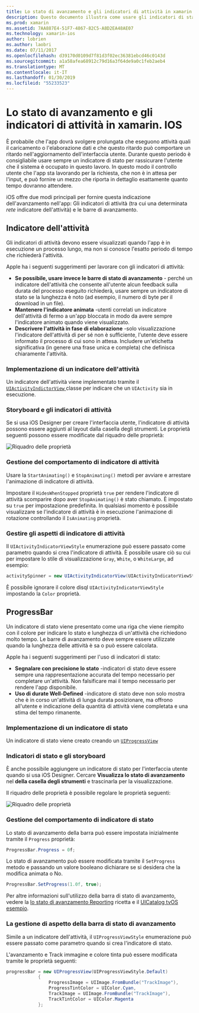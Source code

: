 ```yaml
---
title: Lo stato di avanzamento e gli indicatori di attività in xamarin. IOS
description: Questo documento illustra come usare gli indicatori di stato e attività in xamarin. IOS. Viene descritto come usarli sia a livello di codice e con uno storyboard.
ms.prod: xamarin
ms.assetid: 7AA887E4-51F7-4867-82C5-A8D2EA48AE07
ms.technology: xamarin-ios
author: lobrien
ms.author: laobri
ms.date: 07/11/2017
ms.openlocfilehash: d39170d0109d7f81d3f02ec36381ebcd46c0143d
ms.sourcegitcommit: a1a58afea68912c79d16a3f64de9a0c1feb2aeb4
ms.translationtype: MT
ms.contentlocale: it-IT
ms.lasthandoff: 01/30/2019
ms.locfileid: "55233523"
---
```

# <a name="progress-and-activity-indicators-in-xamarinios"></a>Lo stato di avanzamento e gli indicatori di attività in xamarin. IOS

È probabile che l'app dovrà svolgere prolungata che eseguono attività quali il caricamento o l'elaborazione dati e che questo ritardo può comportare un ritardo nell'aggiornamento dell'interfaccia utente. Durante questo periodo è consigliabile usare sempre un indicatore di stato per rassicurare l'utente che il sistema è occupato in questo lavoro. In questo modo il controllo utente che l'app sta lavorando per la richiesta, che non è in attesa per l'input, e può fornire un mezzo che riporta in dettaglio esattamente quanto tempo dovranno attendere.

iOS offre due modi principali per fornire questa indicazione dell'avanzamento nell'app: Gli indicatori di attività (tra cui una determinata _rete_ indicatore dell'attività) e le barre di avanzamento.

## <a name="activity-indicator"></a>Indicatore dell'attività

Gli indicatori di attività devono essere visualizzati quando l'app è in esecuzione un processo lungo, ma non si conosce l'esatto periodo di tempo che richiederà l'attività.

Apple ha i seguenti suggerimenti per lavorare con gli indicatori di attività:

- **Se possibile, usare invece le barre di stato di avanzamento** - perché un indicatore dell'attività che consente all'utente alcun feedback sulla durata del processo eseguito richiederà, usare sempre un indicatore di stato se la lunghezza è noto (ad esempio, il numero di byte per il download in un file).
- **Mantenere l'indicatore animata** -utenti correlati un indicatore dell'attività di fermo a un'app bloccata in modo da avere sempre l'indicatore animato quando viene visualizzato.
- **Descrivere l'attività in fase di elaborazione** -solo visualizzazione l'indicatore dell'attività di per sé non è sufficiente, l'utente deve essere informato il processo di cui sono in attesa. Includere un'etichetta significativa (in genere una frase unica e completa) che definisca chiaramente l'attività.

### <a name="implementing-an-activity-indicator"></a>Implementazione di un indicatore dell'attività

Un indicatore dell'attività viene implementato tramite il [ `UIActivityIndictorView` ](xref:UIKit.UIActivityIndicatorView) classe per indicare che un `UIActivity` sia in esecuzione.

### <a name="activity-indicators-and-storyboards"></a>Storyboard e gli indicatori di attività

Se si usa iOS Designer per creare l'interfaccia utente, l'indicatore di attività possono essere aggiunti al layout dalla casella degli strumenti. Le proprietà seguenti possono essere modificate dal riquadro delle proprietà:

![Riquadro delle proprietà](progress-activity-indicator-images/progress-indicator1.png)

### <a name="managing-activity-indicator-behavior"></a>Gestione del comportamento di indicatore di attività

Usare la `StartAnimating()` e `StopAnimating()` metodi per avviare e arrestare l'animazione di indicatore di attività.

Impostare il `HidesWhenStopped` proprietà `true` per rendere l'indicatore di attività scomparire dopo aver `StopAnimating()` è stato chiamato. È impostato su `true` per impostazione predefinita. In qualsiasi momento è possibile visualizzare se l'indicatore di attività è in esecuzione l'animazione di rotazione controllando il `IsAnimating` proprietà. 


### <a name="managing-activity-indicator-appearances"></a>Gestire gli aspetti di indicatore di attività

Il `UIActivityIndicatorViewStyle` enumerazione può essere passato come parametro quando si crea l'indicatore di attività. È possibile usare ciò su cui per impostare lo stile di visualizzazione `Gray`, `White`, o `WhiteLarge`, ad esempio:

```csharp
activitySpinner = new UIActivityIndicatorView(UIActivityIndicatorViewStyle.WhiteLarge);
```

È possibile ignorare il colore disql `UIActivityIndicatorViewStyle` impostando la `Color` proprietà.

## <a name="progress-bar"></a>ProgressBar

Un indicatore di stato viene presentato come una riga che viene riempito con il colore per indicare lo stato e lunghezza di un'attività che richiedono molto tempo. Le barre di avanzamento deve sempre essere utilizzate quando la lunghezza delle attività è sa o può essere calcolata.

Apple ha i seguenti suggerimenti per l'uso di indicatori di stato:

- **Segnalare con precisione lo stato** -indicatori di stato deve essere sempre una rappresentazione accurata del tempo necessario per completare un'attività. Non falsificare mai il tempo necessario per rendere l'app disponibile.
- **Uso di durate Well-Defined** -indicatore di stato deve non solo mostra che è in corso un'attività di lunga durata posizionare, ma offrono all'utente e indicazione della quantità di attività viene completata e una stima del tempo rimanente.

### <a name="implementing-an-progress-bar"></a>Implementazione di un indicatore di stato

Un indicatore di stato viene creato creando un [`UIProgressView`](xref:UIKit.UIProgressView)

### <a name="progress-bars-and-storyboards"></a>Indicatori di stato e gli storyboard

È anche possibile aggiungere un indicatore di stato per l'interfaccia utente quando si usa iOS Designer. Cercare **Visualizza lo stato di avanzamento** nel **della casella degli strumenti** e trascinarla per la visualizzazione.

Il riquadro delle proprietà è possibile regolare le proprietà seguenti:

![Riquadro delle proprietà](progress-activity-indicator-images/progress-indicator3.png)


### <a name="managing-progress-bar-behavior"></a>Gestione del comportamento di indicatore di stato

Lo stato di avanzamento della barra può essere impostata inizialmente tramite il `Progress` proprietà:

```csharp
ProgressBar.Progress = 0f;
```

Lo stato di avanzamento può essere modificata tramite il `SetProgress` metodo e passando un valore booleano dichiarare se si desidera che la modifica animata o No.

```csharp
ProgressBar.SetProgress(1.0f, true);
```

Per altre informazioni sull'utilizzo della barra di stato di avanzamento, vedere la [lo stato di avanzamento Reporting](https://github.com/xamarin/recipes/tree/master/Recipes/cross-platform/networking/download_progress) ricetta e il [UICatalog tvOS esempio](https://developer.xamarin.com/samples/monotouch/tvos/UICatalog/).

### <a name="managing-progress-bar-appearance"></a>La gestione di aspetto della barra di stato di avanzamento

Simile a un indicatore dell'attività, il `UIProgressViewStyle` enumerazione può essere passato come parametro quando si crea l'indicatore di stato.

L'avanzamento e Track immagine e colore tinta può essere modificata tramite le proprietà seguenti:

```csharp
progressBar = new UIProgressView(UIProgressViewStyle.Default)
            {
                ProgressImage = UIImage.FromBundle("TrackImage"),
                ProgressTintColor = UIColor.Cyan,
                TrackImage = UIImage.FromBundle("TrackImage"),
                TrackTintColor = UIColor.Magenta
            }; 
```



